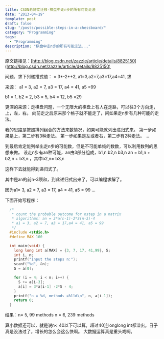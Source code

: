 ```yaml
---
title: CSDN老博文迁移-棋盘中走n步的所有可能走法
date: "2013-04-19"
template: post
draft: false
slug: "/posts/possible-steps-in-a-chessboard/"
category: "Programming"
tags:
  - "Programming"
description: "棋盘中走n步的所有可能走法..."
---
```


原文链接见：[http://blog.csdn.net/zazzle/article/details/8825150](http://blog.csdn.net/zazzle/article/details/8825150)

问题，求下列递推式值：
= 3*-2*+2,
a1=3,a2=7,a3=17,a4=41, 求


来源：
a1 = 3, a2 = 7, a3 = 17, a4 = 41, a5 =99


b1 = 1, b2 = 2, b3 = 5, b4 = 12, b5 =29


更深的来源：走棋盘问题，一个无限大的棋盘上有人在走路，可以往3个方向走，上，左，右。
向前走之后原来那个格子就不能走了，问如果走n步有几种可能的走法。


我的思路是按照排列组合的方法来数情况，如果可能就列出递归式来。
第一步如果是上，第二步有3种走法。
第一步如果是左或者右，第二步有2种走法。
...

到最后肯定能列举出走n步的可能数，但是不可能单纯的数数，可以利用数列的思想来做。
设走n步有an种可能，an由3部分组成，b1,n b2,n b3,n
an = b1,n + b2,n + b3,n ，其中b2,n= b3,n

这样下去就能得到递归式了。

其中是an的前n-3项和，到此递归式出来了，可以编程求解了。

因为a1= 3, a2 = 7, a3 = 17, a4 = 41, a5 = 99 …

下面开始写程序：

```C
  /*
   * count the probable outcome for nstep in a matrix
   * algorithms: an = 3*a(n-1)-2*S(n-3)-4
   * a1 = 3, a2 = 7, a3 = 17,a4 = 41, a5 = 99
   */
  #include <stdio.h>
  #define MAX 100

  int main(void) {
    long long int a[MAX] = {3, 7, 17, 41,99}, S;
    int i, n;
    printf("input the steps n:");
    scanf("%d", &n);
    S = a[0];

    for (i = 4; i < n; i++) {
      S += a[i-3];
      a[i] = 3*a[i-1] -2*S - 4;
    }
    printf("n = %d, methods =%lld\n", n, a[i-1]);
    return 0;
  }
```

结果：n= 5, 99 methods
n = 6, 239 methods

算小数据还可以，就是说n< 40以下可以算，超过40连longlong int都溢出，日子真是没法过了，增长的怎么会这么快啊。
大数据运算真是重头戏啊。
